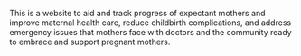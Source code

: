 This is a website to aid and track progress of expectant mothers and improve maternal health care, reduce childbirth complications, and address emergency issues that mothers face with doctors and the community ready to embrace and support pregnant mothers.
